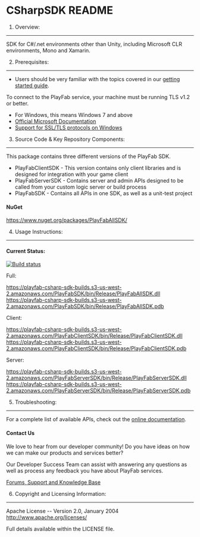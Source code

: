CSharpSDK README
========
1. Overview:
----
SDK for C#/.net environments other than Unity, including Microsoft CLR environments, Mono and Xamarin.


2. Prerequisites:
----
* Users should be very familiar with the topics covered in our [getting started guide](https://playfab.com/docs/getting-started-with-playfab/).

To connect to the PlayFab service, your machine must be running TLS v1.2 or better.
* For Windows, this means Windows 7 and above
* [Official Microsoft Documentation](https://msdn.microsoft.com/en-us/library/windows/desktop/aa380516%28v=vs.85%29.aspx)
* [Support for SSL/TLS protocols on Windows](http://blogs.msdn.com/b/kaushal/archive/2011/10/02/support-for-ssl-tls-protocols-on-windows.aspx)

3. Source Code & Key Repository Components:
----
This package contains three different versions of the PlayFab SDK.

* PlayFabClientSDK - This version contains only client libraries and is designed for integration with your game client
* PlayFabServerSDK - Contains server and admin APIs designed to be called from your custom logic server or build process
* PlayFabSDK - Contains all APIs in one SDK, as well as a unit-test project


#### NuGet

https://www.nuget.org/packages/PlayFabAllSDK/


4. Usage Instructions:
----
#### Current Status:
[![Build status](https://ci.appveyor.com/api/projects/status/n3aw3s8jpgx9bhbq?svg=true)](https://ci.appveyor.com/project/MattAugustine/csharpsdk-jrl6i)


Full:

https://playfab-csharp-sdk-builds.s3-us-west-2.amazonaws.com/PlayFabSDK/bin/Release/PlayFabAllSDK.dll
https://playfab-csharp-sdk-builds.s3-us-west-2.amazonaws.com/PlayFabSDK/bin/Release/PlayFabAllSDK.pdb

Client:

https://playfab-csharp-sdk-builds.s3-us-west-2.amazonaws.com/PlayFabClientSDK/bin/Release/PlayFabClientSDK.dll
https://playfab-csharp-sdk-builds.s3-us-west-2.amazonaws.com/PlayFabClientSDK/bin/Release/PlayFabClientSDK.pdb

Server:

https://playfab-csharp-sdk-builds.s3-us-west-2.amazonaws.com/PlayFabServerSDK/bin/Release/PlayFabServerSDK.dll
https://playfab-csharp-sdk-builds.s3-us-west-2.amazonaws.com/PlayFabServerSDK/bin/Release/PlayFabServerSDK.pdb


5. Troubleshooting:
----
For a complete list of available APIs, check out the [online documentation](http://api.playfab.com/Documentation/).

#### Contact Us
We love to hear from our developer community!
Do you have ideas on how we can make our products and services better?

Our Developer Success Team can assist with answering any questions as well as process any feedback you have about PlayFab services.

[Forums, Support and Knowledge Base](https://community.playfab.com/hc/en-us)


6. Copyright and Licensing Information:
----
  Apache License --
  Version 2.0, January 2004
  http://www.apache.org/licenses/

  Full details available within the LICENSE file.

